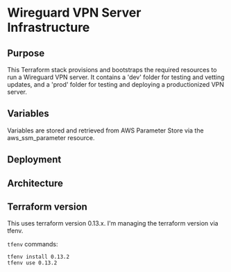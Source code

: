 # Wireguard VPN Server Infrastructure

## Purpose

This Terraform stack provisions and bootstraps the required resources to run a Wireguard VPN server. It contains a 'dev' folder for testing and vetting updates, and a 'prod' folder for testing and deploying a productionized VPN server.

## Variables

Variables are stored and retrieved from AWS Parameter Store via the aws_ssm_parameter resource.

## Deployment

## Architecture

## Terraform version

This uses terraform version 0.13.x. I'm managing the terraform version via tfenv.

`tfenv` commands:

```
tfenv install 0.13.2
tfenv use 0.13.2
```
